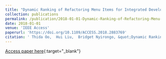 ```yaml
---
title: "Dynamic Ranking of Refactoring Menu Items for Integrated Development Environment"
collection: publications
permalink: /publication/2018-01-01-Dynamic-Ranking-of-Refactoring-Menu-Items-for-Integrated-Development-Environment
date: 2018-01-01
venue: 'IEEE Access'
paperurl: 'https://doi.org/10.1109/ACCESS.2018.2883769'
citation: ' Thida Oo,  Hui Liu,  Bridget Nyirongo, &quot;Dynamic Ranking of Refactoring Menu Items for Integrated Development Environment.&quot; IEEE Access, 2018.'
---
```

[Access paper here](https://doi.org/10.1109/ACCESS.2018.2883769){:target="_blank"}

